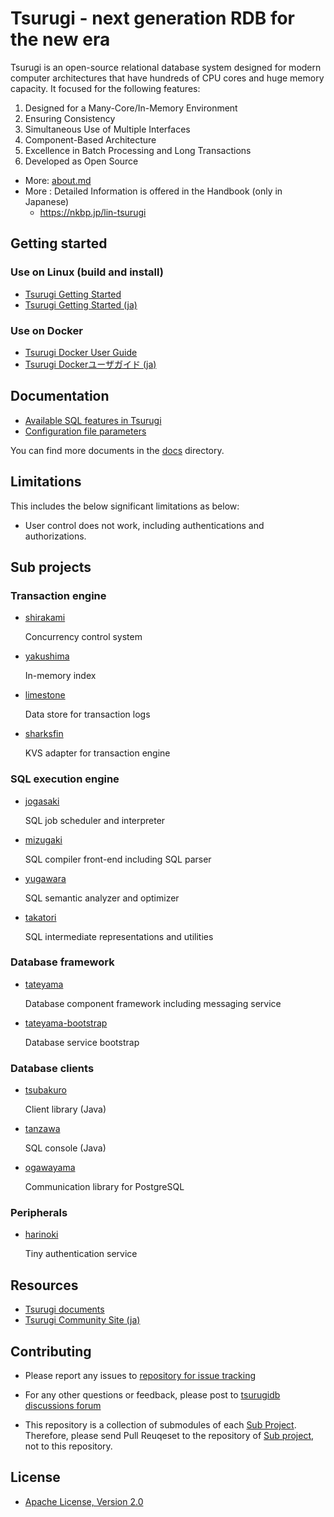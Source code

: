 # Tsurugi - next generation RDB for the new era

Tsurugi is an open-source relational database system designed for modern computer architectures that have hundreds of CPU cores and huge memory capacity.
It focused for the following features:

1. Designed for a Many-Core/In-Memory Environment
2. Ensuring Consistency
3. Simultaneous Use of Multiple Interfaces
4. Component-Based Architecture
5. Excellence in Batch Processing and Long Transactions
6. Developed as Open Source

- More: [about.md](about.md)
- More : Detailed Information is offered in the Handbook (only in Japanese)
  - https://nkbp.jp/lin-tsurugi

## Getting started

### Use on Linux (build and install)

* [Tsurugi Getting Started](docs/getting-started.md)
* [Tsurugi Getting Started (ja)](docs/getting-started_ja.md)

### Use on Docker
* [Tsurugi Docker User Guide](docs/docker-tsurugi.md)
* [Tsurugi Dockerユーザガイド (ja)](docs/docker-tsurugi_ja.md)

## Documentation

* [Available SQL features in Tsurugi](docs/sql-features.md)
* [Configuration file parameters](docs/config-parameters.md)

You can find more documents in the [docs](docs/) directory.

## Limitations

This includes the below significant limitations as below:

* User control does not work, including authentications and authorizations.

## Sub projects

### Transaction engine

* [shirakami](https://github.com/project-tsurugi/shirakami)

  Concurrency control system

* [yakushima](https://github.com/project-tsurugi/yakushima)

  In-memory index

* [limestone](https://github.com/project-tsurugi/limestone)

  Data store for transaction logs

* [sharksfin](https://github.com/project-tsurugi/sharksfin)

  KVS adapter for transaction engine

### SQL execution engine

* [jogasaki](https://github.com/project-tsurugi/jogasaki)

  SQL job scheduler and interpreter

* [mizugaki](https://github.com/project-tsurugi/mizugaki)

  SQL compiler front-end including SQL parser

* [yugawara](https://github.com/project-tsurugi/yugawara)

  SQL semantic analyzer and optimizer

* [takatori](https://github.com/project-tsurugi/takatori)

  SQL intermediate representations and utilities

### Database framework

* [tateyama](https://github.com/project-tsurugi/tateyama)

  Database component framework including messaging service

* [tateyama-bootstrap](https://github.com/project-tsurugi/tateyama-bootstrap)

  Database service bootstrap

### Database clients

* [tsubakuro](https://github.com/project-tsurugi/tsubakuro)

  Client library (Java)

* [tanzawa](https://github.com/project-tsurugi/tanzawa)

  SQL console (Java)

* [ogawayama](https://github.com/project-tsurugi/ogawayama)

  Communication library for PostgreSQL

### Peripherals

* [harinoki](https://github.com/project-tsurugi/harinoki)

  Tiny authentication service

## Resources

* [Tsurugi documents](./docs/)
* [Tsurugi Community Site (ja)](https://www.tsurugidb.com/)

## Contributing

* Please report any issues to [repository for issue tracking](https://github.com/project-tsurugi/tsurugidb/issues)

* For any other questions or feedback, please post to [tsurugidb discussions forum](https://github.com/project-tsurugi/tsurugidb/discussions)

* This repository is a collection of submodules of each [Sub Project](#sub-projects). Therefore, please send Pull Reuqeset to the repository of [Sub project](#sub-projects), not to this repository.

## License

* [Apache License, Version 2.0](http://www.apache.org/licenses/LICENSE-2.0)
